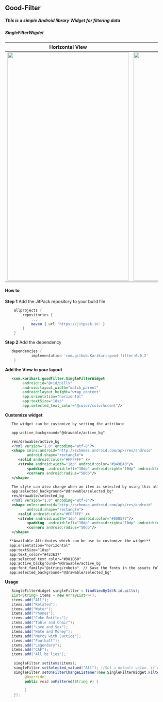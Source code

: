 ## Good-Filter
##### This is a simple Android library Widget for filtering data

##### SingleFilterWigdet

| Horizontal View        | Vertical View           |
| ------------- |:-------------:| 
| <img src="https://user-images.githubusercontent.com/6484414/60584655-4f64f500-9d7d-11e9-9a09-5234f211fc56.gif" width="400" height="750" />     | <img src="https://user-images.githubusercontent.com/6484414/60586080-cc459e00-9d80-11e9-8987-0562f242a9c0.gif" width="400" height="750" /> |

#### How to
**Step 1** Add the JitPack repository to your build file
```gradle
    allprojects {
		repositories {
			...
			maven { url 'https://jitpack.io' }
		}
	}
```
**Step 2** Add the dependency
```gradle
   dependencies {
	        implementation 'com.github.Karikari:good-filter:0.0.2'
	}
```
**Add the View to your layout**
```xml
   <com.karikari.goodfilter.SingleFilterWidget
        android:id="@+id/pills"
        android:layout_width="match_parent"
        android:layout_height="wrap_content"
        app:orientation="horizontal"
        app:textSize="18sp"
        app:selected_text_color="@color/colorAccent"/>
```
**Customize widget**

```xml
   The widget can be customize by setting the attribute

   app:active_background="@drawable/active_bg"

   res/drawable/active_bg
   <?xml version="1.0" encoding="utf-8"?>
   <shape xmlns:android="http://schemas.android.com/apk/res/android"
       	  android:shape="rectangle">
   	  <solid android:color="#FFFFFF" />
   	  <stroke android:width="1dp" android:color="#949BA0"/>
    	  <padding  android:left="10dp" android:right="10dp" android:top="5dp" android:bottom="5dp"/>
    	  <corners android:radius="50dp"/>
   </shape>
   
   The style can also change when an item is selected by using this attribute
   app:selected_background="@drawable/selected_bg"
   res/drawable/selected_bg
   <?xml version="1.0" encoding="utf-8"?>
   <shape xmlns:android="http://schemas.android.com/apk/res/android"
       	  android:shape="rectangle">
   	  <solid android:color="#FFFFFF" />
   	  <stroke android:width="1dp" android:color="#008577"/>
    	  <padding  android:left="10dp" android:right="10dp" android:top="5dp" android:bottom="5dp"/>
    	  <corners android:radius="50dp"/>
   </shape>

  **Available Attributes which can be use to customize the widget**
  app:orientation="horizontal"
  app:textSize="18sp" 
  app:text_color="#423E37" 
  app:selected_text_color="#D81B60"
  app:active_background="@drawable/active_bg
  app:font_family="@string/roboto"  // Save the fonts in the assets folder and pass the fontname
  app:selected_background="@drawable/selected_bg"
```
**Usage**
```java
   SingleFilterWidget singleFilter = findViewById(R.id.pills);
   List<String> items = new ArrayList<>();
   items.add("All");
   items.add("Related");
   items.add("Water");
   items.add("Phones");
   items.add("Coke Bottles");
   items.add("Table and Chair");
   items.add("Love and Sex");
   items.add("Hate and Money");
   items.add("Mercy with Juctice");
   items.add("Football");
   items.add("Legendary");
   items.add("CAF");
   items.add("All be lies");
   
    singleFilter.setItems(items);
    singleFilter.setSelected_valued("All"); //Set a default value. if needed
    singleFilter.setOnFilterChangeListener(new SingleFilterWidget.FilterChangeListener() {
         @Override
         public void onFiltered(String v) {
                
         }
    });
```
